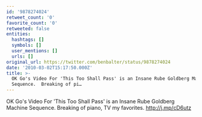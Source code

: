 ```yaml
---
id: '9878274024'
retweet_count: '0'
favorite_count: '0'
retweeted: false
entities:
  hashtags: []
  symbols: []
  user_mentions: []
  urls: []
original_url: https://twitter.com/benbalter/status/9878274024
date: '2010-03-02T15:17:50.000Z'
title: >-
  OK Go's Video For 'This Too Shall Pass' is an Insane Rube Goldberg Machine
  Sequence.  Breaking of pi…
---
```


OK Go's Video For 'This Too Shall Pass' is an Insane Rube Goldberg Machine Sequence.  Breaking of piano, TV my favorites. http://j.mp/cD6utz